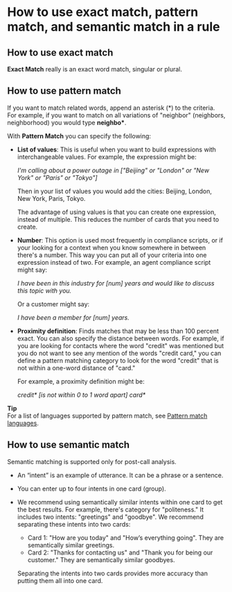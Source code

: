 # How to use exact match, pattern match, and semantic match in a rule<a name="exact-match-pattern-match-semantic-match"></a>

## How to use exact match<a name="exact-match"></a>

**Exact Match** really is an exact word match, singular or plural\.

## How to use pattern match<a name="pattern-match"></a>

If you want to match related words, append an asterisk \(\*\) to the criteria\. For example, if you want to match on all variations of "neighbor" \(neighbors, neighborhood\) you would type **neighbo\***\.

With **Pattern Match** you can specify the following:
+ **List of values**: This is useful when you want to build expressions with interchangeable values\. For example, the expression might be: 

  *I'm calling about a power outage in \["Beijing" or "London" or "New York" or "Paris" or "Tokyo"\]*

  Then in your list of values you would add the cities: Beijing, London, New York, Paris, Tokyo\. 

  The advantage of using values is that you can create one expression, instead of multiple\. This reduces the number of cards that you need to create\.
+ **Number**: This option is used most frequently in compliance scripts, or if your looking for a context when you know somewhere in between there's a number\. This way you can put all of your criteria into one expression instead of two\. For example, an agent compliance script might say:

  *I have been in this industry for \[num\] years and would like to discuss this topic with you\.*

  Or a customer might say: 

  *I have been a member for \[num\] years\.*
+ **Proximity definition**: Finds matches that may be less than 100 percent exact\. You can also specify the distance between words\. For example, if you are looking for contacts where the word "credit" was mentioned but you do not want to see any mention of the words "credit card," you can define a pattern matching category to look for the word "credit" that is not within a one\-word distance of "card\."

  For example, a proximity definition might be:

  *credit\* \[is not within 0 to 1 word apart\] card\**

**Tip**  
For a list of languages supported by pattern match, see [Pattern match languages](supported-languages.md#supported-languages-contact-lens-pattern-matching)\. 

## How to use semantic match<a name="semantic-match"></a>

Semantic matching is supported only for post\-call analysis\.
+ An “intent” is an example of utterance\. It can be a phrase or a sentence\.
+ You can enter up to four intents in one card \(group\)\.
+ We recommend using semantically similar intents within one card to get the best results\. For example, there's category for "politeness\." It includes two intents: "greetings" and "goodbye"\. We recommend separating these intents into two cards:
  + Card 1: "How are you today" and "How’s everything going"\. They are semantically similar greetings\.
  + Card 2: "Thanks for contacting us" and "Thank you for being our customer\." They are semantically similar goodbyes\.

  Separating the intents into two cards provides more accuracy than putting them all into one card\.